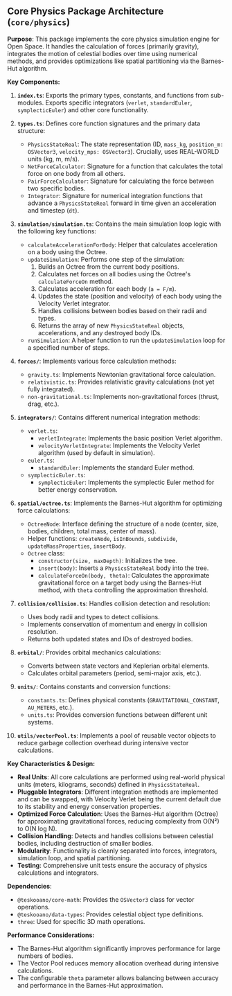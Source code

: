 ## Core Physics Package Architecture (`core/physics`)

**Purpose**: This package implements the core physics simulation engine for Open Space. It handles the calculation of forces (primarily gravity), integrates the motion of celestial bodies over time using numerical methods, and provides optimizations like spatial partitioning via the Barnes-Hut algorithm.

**Key Components:**

1. **`index.ts`**: Exports the primary types, constants, and functions from sub-modules. Exports specific integrators (`verlet`, `standardEuler`, `symplecticEuler`) and other core functionality.

2. **`types.ts`**: Defines core function signatures and the primary data structure:
   * `PhysicsStateReal`: The state representation (ID, `mass_kg`, `position_m: OSVector3`, `velocity_mps: OSVector3`). Crucially, uses REAL-WORLD units (kg, m, m/s).
   * `NetForceCalculator`: Signature for a function that calculates the total force on one body from all others.
   * `PairForceCalculator`: Signature for calculating the force between two specific bodies.
   * `Integrator`: Signature for numerical integration functions that advance a `PhysicsStateReal` forward in time given an acceleration and timestep (`dt`).

3. **`simulation/simulation.ts`**: Contains the main simulation loop logic with the following key functions:
   * `calculateAccelerationForBody`: Helper that calculates acceleration on a body using the Octree.
   * `updateSimulation`: Performs one step of the simulation:
     1. Builds an Octree from the current body positions.
     2. Calculates net forces on all bodies using the Octree's `calculateForceOn` method.
     3. Calculates acceleration for each body (`a = F/m`).
     4. Updates the state (position and velocity) of each body using the Velocity Verlet integrator.
     5. Handles collisions between bodies based on their radii and types.
     6. Returns the array of new `PhysicsStateReal` objects, accelerations, and any destroyed body IDs.
   * `runSimulation`: A helper function to run the `updateSimulation` loop for a specified number of steps.

4. **`forces/`**: Implements various force calculation methods:
   * `gravity.ts`: Implements Newtonian gravitational force calculation.
   * `relativistic.ts`: Provides relativistic gravity calculations (not yet fully integrated).
   * `non-gravitational.ts`: Implements non-gravitational forces (thrust, drag, etc.).

5. **`integrators/`**: Contains different numerical integration methods:
   * `verlet.ts`:
     * `verletIntegrate`: Implements the basic position Verlet algorithm.
     * `velocityVerletIntegrate`: Implements the Velocity Verlet algorithm (used by default in simulation).
   * `euler.ts`:
     * `standardEuler`: Implements the standard Euler method.
   * `symplecticEuler.ts`:
     * `symplecticEuler`: Implements the symplectic Euler method for better energy conservation.

6. **`spatial/octree.ts`**: Implements the Barnes-Hut algorithm for optimizing force calculations:
   * `OctreeNode`: Interface defining the structure of a node (center, size, bodies, children, total mass, center of mass).
   * Helper functions: `createNode`, `isInBounds`, `subdivide`, `updateMassProperties`, `insertBody`.
   * `Octree` class:
     * `constructor(size, maxDepth)`: Initializes the tree.
     * `insert(body)`: Inserts a `PhysicsStateReal` body into the tree.
     * `calculateForceOn(body, theta)`: Calculates the approximate gravitational force on a target body using the Barnes-Hut method, with `theta` controlling the approximation threshold.

7. **`collision/collision.ts`**: Handles collision detection and resolution:
   * Uses body radii and types to detect collisions.
   * Implements conservation of momentum and energy in collision resolution.
   * Returns both updated states and IDs of destroyed bodies.

8. **`orbital/`**: Provides orbital mechanics calculations:
   * Converts between state vectors and Keplerian orbital elements.
   * Calculates orbital parameters (period, semi-major axis, etc.).

9. **`units/`**: Contains constants and conversion functions:
   * `constants.ts`: Defines physical constants (`GRAVITATIONAL_CONSTANT`, `AU_METERS`, etc.).
   * `units.ts`: Provides conversion functions between different unit systems.

10. **`utils/vectorPool.ts`**: Implements a pool of reusable vector objects to reduce garbage collection overhead during intensive vector calculations.

**Key Characteristics & Design:**

* **Real Units**: All core calculations are performed using real-world physical units (meters, kilograms, seconds) defined in `PhysicsStateReal`.
* **Pluggable Integrators**: Different integration methods are implemented and can be swapped, with Velocity Verlet being the current default due to its stability and energy conservation properties.
* **Optimized Force Calculation**: Uses the Barnes-Hut algorithm (Octree) for approximating gravitational forces, reducing complexity from O(N²) to O(N log N).
* **Collision Handling**: Detects and handles collisions between celestial bodies, including destruction of smaller bodies.
* **Modularity**: Functionality is cleanly separated into forces, integrators, simulation loop, and spatial partitioning.
* **Testing**: Comprehensive unit tests ensure the accuracy of physics calculations and integrators.

**Dependencies**: 
* `@teskooano/core-math`: Provides the `OSVector3` class for vector operations.
* `@teskooano/data-types`: Provides celestial object type definitions.
* `three`: Used for specific 3D math operations.

**Performance Considerations:**
* The Barnes-Hut algorithm significantly improves performance for large numbers of bodies.
* The Vector Pool reduces memory allocation overhead during intensive calculations.
* The configurable `theta` parameter allows balancing between accuracy and performance in the Barnes-Hut approximation. 